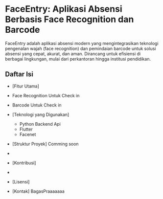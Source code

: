 # FaceEntry: Aplikasi Absensi Berbasis Face Recognition dan Barcode

FaceEntry adalah aplikasi absensi modern yang mengintegrasikan teknologi pengenalan wajah (face recognition) dan pemindaian barcode untuk solusi absensi yang cepat, akurat, dan aman. Dirancang untuk efisiensi di berbagai lingkungan, mulai dari perkantoran hingga institusi pendidikan.

## Daftar Isi

- [Fitur Utama]
- Face Recognition Untuk Check in
- Barcode Untuk Check in
  
- [Teknologi yang Digunakan]
  - Python Backend Api 
  - Flutter
  - Facenet

- [Struktur Proyek]
  Comming soon
- 
- [Kontribusi]
- 
- [Lisensi]
- [Kontak]
  BagasPraaaaaaa

